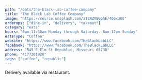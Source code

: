 ```yaml
---
path: "/eats/the-black-lab-coffee-company"
title: "The Black Lab Coffee Company"
image: "https://source.unsplash.com/zTZRZV86GhE/400x300"
orderops: ["dine-in", "delivery", "takeout"]
category: "eats"
hours: "6am-11:30am Monday through Saturday. 8am-12pm Sunday"
eatsType: "Coffee"
website: "https://www.facebook.com/TheBlackLabLLC"
facebook: "https://www.facebook.com/TheBlackLabLLC"
address: "545 E Elm St Republic, Missouri 65738"
phone: "4177201928"
tags: ["coffee", "republic"]
---
```


Delivery available via restaurant.
